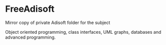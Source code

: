 # FreeAdisoft
Mirror copy of private Adisoft folder for the subject

Object oriented programming, class interfaces, UML graphs, databases and advanced programming.
